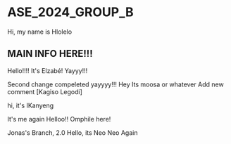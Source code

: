 # ASE_2024_GROUP_B
Hi, my name is Hlolelo

## MAIN INFO HERE!!!


Hello!!!! It's Elzabé! Yayyy!!!

Second change compeleted yayyyy!!!
Hey Its moosa or whatever
Add new comment
 [Kagiso Legodi]

hi, it's IKanyeng

It's me again
Helloo!!
Omphile here!

Jonas's Branch, 2.0
Hello, its Neo
Neo Again